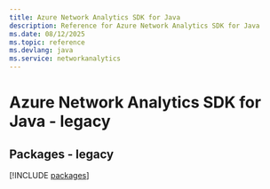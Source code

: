 ```yaml
---
title: Azure Network Analytics SDK for Java
description: Reference for Azure Network Analytics SDK for Java
ms.date: 08/12/2025
ms.topic: reference
ms.devlang: java
ms.service: networkanalytics
---
```

# Azure Network Analytics SDK for Java - legacy
## Packages - legacy
[!INCLUDE [packages](network-analytics-index.md)]